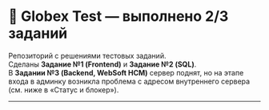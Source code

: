 # 🧩 Globex Test — выполнено 2/3 заданий

Репозиторий с решениями тестовых заданий.  
Сделаны **Задание №1 (Frontend)** и **Задание №2 (SQL)**.  
В **Задании №3 (Backend, WebSoft HCM)** сервер поднят, но на этапе входа в админку возникла проблема с адресом внутреннего сервера (см. ниже в «Статус и блокер»).

---
